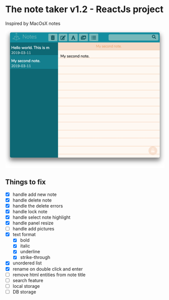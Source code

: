 # The note taker v1.2 - ReactJs project

Inspired by MacOsX notes

![alt The note taker](notes.png)

## Things to fix

- [x] handle add new note
- [x] handle delete note
- [x] handle the delete errors
- [x] handle lock note
- [x] handle select note highlight
- [x] handle panel resize
- [ ] handle add pictures
- [x] text format
  - [x] bold
  - [x] italic
  - [x] underline
  - [x] strike-through
- [x] unordered list
- [x] rename on double click and enter
- [ ] remove html entities from note title
- [ ] search feature
- [ ] local storage
- [ ] DB storage
